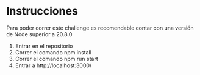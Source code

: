 # Instrucciones

Para poder correr este challenge es recomendable contar con una versión de Node superior a 20.8.0

1. Entrar en el repositorio
2. Correr el comando npm install
3. Correr el comando npm run start
4. Entrar a http://localhost:3000/
